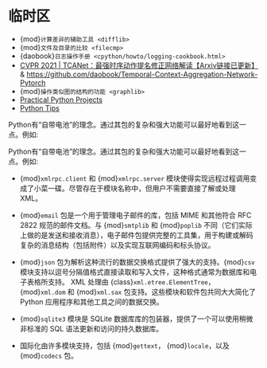 # 临时区

- {mod}`计算差异的辅助工具 <difflib>`
- {mod}`文件及目录的比较 <filecmp>`
- {daobook}`日志操作手册 <cpython/howto/logging-cookbook.html>`
- [CVPR 2021 | TCANet：最强时序动作提名修正网络解读【Arxiv链接已更新】](https://zhuanlan.zhihu.com/p/358754602) & https://github.com/daobook/Temporal-Context-Aggregation-Network-Pytorch
- {mod}`操作类似图的结构的功能 <graphlib>`
- [Practical Python Projects](https://yasoob.me/posts/practical-python-projects-book-released/)
- [Python Tips](https://book.pythontips.com/en/latest/index.html)



Python有“自带电池”的理念。通过其包的复杂和强大功能可以最好地看到这一点。例如:


Python有“自带电池”的理念。通过其包的复杂和强大功能可以最好地看到这一点。例如:

- {mod}`xmlrpc.client` 和 {mod}`xmlrpc.server` 模块使得实现远程过程调用变成了小菜一碟。尽管存在于模块名称中，但用户不需要直接了解或处理 XML。

- {mod}`email` 包是一个用于管理电子邮件的库，包括 MIME 和其他符合 RFC 2822 规范的邮件文档。与 {mod}`smtplib` 和 {mod}`poplib` 不同（它们实际上做的是发送和接收消息），电子邮件包提供完整的工具集，用于构建或解码复杂的消息结构（包括附件）以及实现互联网编码和标头协议。

- {mod}`json` 包为解析这种流行的数据交换格式提供了强大的支持。{mod}`csv` 模块支持以逗号分隔值格式直接读取和写入文件，这种格式通常为数据库和电子表格所支持。 XML 处理由 {class}`xml.etree.ElementTree`，{mod}`xml.dom` 和 {mod}`xml.sax` 包支持。这些模块和软件包共同大大简化了 Python 应用程序和其他工具之间的数据交换。
- {mod}`sqlite3` 模块是 SQLite 数据库库的包装器，提供了一个可以使用稍微非标准的 SQL 语法更新和访问的持久数据库。
- 国际化由许多模块支持，包括 {mod}`gettext`， {mod}`locale`，以及 {mod}`codecs` 包。